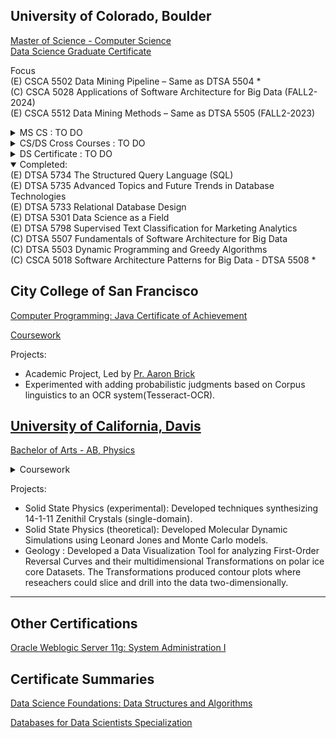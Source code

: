 
## University of Colorado, Boulder
[Master of Science - Computer Science](https://www.colorado.edu/cs/academics/online-programs/mscs-coursera) <br/>
[Data Science Graduate Certificate](https://www.colorado.edu/program/data-science/Data%20Science%20MasterTrack%20Certificate#curriculum-211) <br/>

Focus <br/>
(E) CSCA 5502 Data Mining Pipeline – Same as DTSA 5504 * <br/> 
(C) CSCA 5028 Applications of Software Architecture for Big Data (FALL2-2024) <br/>
(E) CSCA 5512 Data Mining Methods – Same as DTSA 5505 (FALL2-2023) <br/> 

<details>
  <summary> MS CS : TO DO</summary>
(C) CSCA 5424 Approximation Algorithms and Linear Programming (FALL2-2024) <br/>
(C) CSCA 5454 Advanced Data Structures, RSA and Quantum Algorithms (FALL2-2024) <br/>
---<br/>
(C) CSCA 1000 Network Systems (1) (FALL1-2024) <br/>
(C) CSCA 1001 Network Systems (2) (FALL1-2024) <br/>
(C) CSCA 1002 Network Systems (3) (FALL1-2024) <br/>
---<br/>
(C) CSCA 5214: Computing, Ethics, and Society 1 - Foundations * (FALL2-2023) <br/>
(C) CSCA 5224: Computing, Ethics, and Society 2 - Algorithmic Bias and Professional Ethics (SPRING1-2024)<br/>
(C) CSCA 5234: Computing, Ethics, and Society 3 - Applications (SPRING2-2024) <br/>
---<br/>
(E) Big Data Challenges and NoSQL Solutions 1 <br/>
(E) Big Data Challenges and NoSQL Solutions 2 <br/>
(E) Big Data Challenges and NoSQL Solutions 3 <br/>
---<br/>
CSCA 5312: Basic Robotic Behaviors and Odometry <br/>
CSCA 5332: Robotic Mapping and Trajectory Generation <br/>
CSCA 5342: Robotic Path Planning and Task Execution  <br/>
</details>

<details>
  <summary>CS/DS Cross Courses : TO DO</summary>
(E) CSCA 5522 Data Mining Project – Same as DTSA 5506 (SPRING1-2023) <br/> 
  ---<br/>
(C) CSCA 5622 Introduction to Machine Learning - Supervised Learning - DTSA 5509 * <br/>
(C) CSCA 5632 Unsupervised Algorithms in Machine Learning <br/>
(C) CSCA 5642 Introduction to Deep Learning <br/>
</details>

<details>
  <summary> DS Certificate : TO DO</summary>
(A) (E) DTSA 5001 Probability Theory: Foundation for Data Science * (FALL2-2023) <br/>
(A) (E) DTSA 5002 Statistical Inference for Estimation in Data Science  <br/>
(A) (E) DTSA 5003 Statistical Inference and Hypothesis Testing in Data Science <br/>
---<br/>
(A) (E) DTSA 5011 Modern Regression Analysis in R <br/>
(A) (E) DTSA 5012 ANOVA and Experimental Design <br/>
(A) (E) DTSA 5013 Generalized Linear Models and Nonparametric Regression  <br/>

</details>

<details open>
  <summary>Completed: </summary>
(E) DTSA 5734 The Structured Query Language (SQL)<br/>
(E) DTSA 5735 Advanced Topics and Future Trends in Database Technologies<br/>
(E) DTSA 5733 Relational Database Design<br/>
(E) DTSA 5301 Data Science as a Field<br/>
(E) DTSA 5798 Supervised Text Classification for Marketing Analytics<br/>
(C) DTSA 5507 Fundamentals of Software Architecture for Big Data <br/>
(C) DTSA 5503 Dynamic Programming and Greedy Algorithms <br/>
(C) CSCA 5018 Software Architecture Patterns for Big Data - DTSA 5508 * <br/>
</details>
  
## City College of San Francisco
[Computer Programming: Java Certificate of Achievement](/images/cert_two.png)

[Coursework](https://ccsf.curricunet.com/Report/Program/GetReport/893?reportId=29)

Projects:
- Academic Project, Led by [Pr. Aaron Brick](https://github.com/aaronbrick)<br/>
- Experimented with adding probabilistic judgments based on Corpus linguistics to an OCR system(Tesseract-OCR).

## [University of California, Davis](https://physics.ucdavis.edu/)
[Bachelor of Arts - AB, Physics](/images/cert_one.png)

<details>
  <summary>Coursework</summary>
  - Mathematical Methods for Physics<br/>
  - Advanced Physics Laboratory<br/>
  - Classical Mechanics<br/>
  - Electrodynamics <br/>
  - Statistical Mechanics<br/>
  - Quantum Mechanics<br/>
  - Atomic Physics<br/>
  - Nuclear Physics<br/>
  - Astrophysics<br/>
</details>


Projects: 
- Solid State Physics (experimental): Developed techniques synthesizing 14-1-11 Zenithil Crystals (single-domain).
- Solid State Physics (theoretical):  Developed Molecular Dynamic Simulations using Leonard Jones and Monte Carlo models.
- Geology : Developed a Data Visualization Tool for analyzing First-Order Reversal Curves and their multidimensional Transformations on polar ice core Datasets. The Transformations produced contour plots where reseachers could slice and drill into the data two-dimensionally.

---

## Other Certifications
[Oracle Weblogic Server 11g: System Administration I](https://education.oracle.com/oracle-weblogic-server-12c-administration-i/pexam_1Z0-133)

## Certificate Summaries

[Data Science Foundations: Data Structures and Algorithms](https://www.coursera.org/account/accomplishments/specialization/VRFP7TNMHBJD)

[Databases for Data Scientists Specialization](https://www.coursera.org/account/accomplishments/specialization/certificate/YAA5BMC2BKL3)




